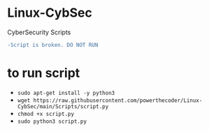 # Linux-CybSec
CyberSecurity Scripts

```diff
-Script is broken. DO NOT RUN
```

# to run script
* `sudo apt-get install -y python3`
* `wget https://raw.githubusercontent.com/powerthecoder/Linux-CybSec/main/Scripts/script.py`
* `chmod +x script.py`
* `sudo python3 script.py`
